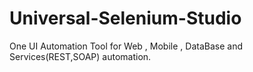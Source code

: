 # Universal-Selenium-Studio
One UI Automation Tool for Web , Mobile , DataBase and Services(REST,SOAP) automation.
